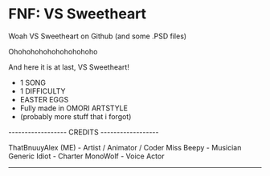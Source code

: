 # FNF: VS Sweetheart
Woah VS Sweetheart on Github (and some .PSD files)


Ohohohohohohohohohoho

And here it is at last, VS Sweetheart!

- 1 SONG
- 1 DIFFICULTY
- EASTER EGGS
- Fully made in OMORI ARTSTYLE
- (probably more stuff that i forgot)


------------------ CREDITS ------------------

ThatBnuuyAlex (ME) - Artist / Animator / Coder
Miss Beepy - Musician
Generic Idiot - Charter
MonoWolf - Voice Actor

---------------------------------------------
